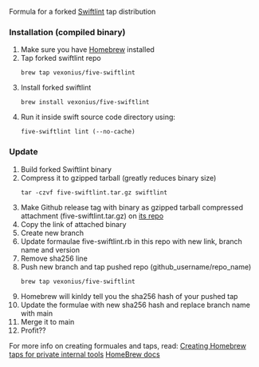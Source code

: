 Formula for a forked [Swiftlint](https://github.com/vexonius/SwiftLint) tap distribution

### Installation (compiled binary)

1. Make sure you have [Homebrew](https://brew.sh/) installed
2. Tap forked swiftlint repo
   ```
   brew tap vexonius/five-swiftlint
   ```
3. Install forked swiftlint
   ```
   brew install vexonius/five-swiftlint
   ```
4. Run it inside swift source code directory using:
   ```
   five-swiftlint lint (--no-cache)
   ```

### Update 

1. Build forked Swiftlint binary 
2. Compress it to gzipped tarball (greatly reduces binary size)
   ```
   tar -czvf five-swiftlint.tar.gz swiftlint

   ```
3. Make Github release tag with binary as gzipped tarball compressed attachment (five-swiftlint.tar.gz) on [its repo](https://github.com/vexonius/SwiftLint/releases)
4. Copy the link of attached binary
5. Create new branch
6. Update formaulae five-swiftlint.rb in this repo with new link, branch name and version
7. Remove sha256 line
8. Push new branch and tap pushed repo (github_username/repo_name)
   ```
   brew tap vexonius/five-swiftlint
   ```
9.  Homebrew will kinldy tell you the sha256 hash of your pushed tap
10. Update the formulae with new sha256 hash and replace branch name with main
11. Merge it to main
12. Profit??

For more info on creating formuales and taps, read:
[Creating Homebrew taps for private internal tools](https://medium.com/prodopsio/creating-homebrew-taps-for-private-internal-tools-c41363d58ab0)
[HomeBrew docs](https://docs.brew.sh/How-to-Create-and-Maintain-a-Tap)